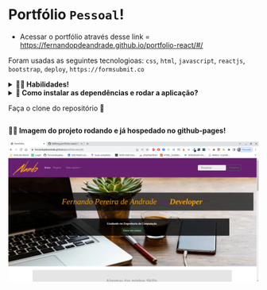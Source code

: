 # Portfólio `Pessoal`!
- Acessar o portfólio através desse link = https://fernandopdeandrade.github.io/portfolio-react/#/

Foram usadas as seguintes tecnologioas: `css`, `html`, `javascript`, `reactjs`, `bootstrap`, `deploy`, `https://formsubmit.co`

<details>
  <summary><strong>👨‍💻 Habilidades!</strong></summary>

🚵 Habilidades exercitadas: </br>

-   Praticar `css`; </br>
-   Praticar `html`; </br>
-   Praticar `javascript`; </br>
-   Praticar `reactjs`; </br>
-   Praticar `bootstrap`. </br>
-   Praticar `deploy`. </br>
-   Praticar `https://formsubmit.co`. </br>

</details>

<details>
  <summary>
    <b>👀 Como instalar as dependências e rodar a aplicação?</b>
        <p>Faça o clone do repositório 🍛</p>
  </summary>

Instale as dependências com o comando:

```bash
npm install ou npm i
```

Agora use esse comando para iniciar a aplicação:

```bash
npm start
```

Agora abra seu navegador em = http://localhost:3000/#/

 Pronto !!! :)

</details>

<strong>👨‍💻 Imagem do projeto rodando e já hospedado no github-pages!</strong>

![projeto-rodando](/public/portfolio.png)
